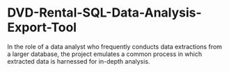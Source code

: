 # DVD-Rental-SQL-Data-Analysis-Export-Tool
In the role of a data analyst who frequently conducts data extractions from a larger database, the project emulates a common process in which extracted data is harnessed for in-depth analysis.
